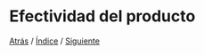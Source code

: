 # Efectividad del producto




[Atrás](https://github.com/Ibis-C/Metodos-de-organizaci-n/blob/Angel_Ricalde/Capacidadesdelproducto.md#capacidades-del-producto)
/ [Índice](https://github.com/Ibis-C/Metodos-de-organizaci-n/tree/main#%C3%ADndice "íNDICE") /
[Siguiente]()
